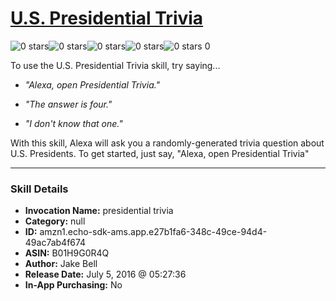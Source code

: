 # [U.S. Presidential Trivia](http://alexa.amazon.com/#skills/amzn1.echo-sdk-ams.app.e27b1fa6-348c-49ce-94d4-49ac7ab4f674)
![0 stars](../../images/ic_star_border_black_18dp_1x.png)![0 stars](../../images/ic_star_border_black_18dp_1x.png)![0 stars](../../images/ic_star_border_black_18dp_1x.png)![0 stars](../../images/ic_star_border_black_18dp_1x.png)![0 stars](../../images/ic_star_border_black_18dp_1x.png) 0

To use the U.S. Presidential Trivia skill, try saying...

* *"Alexa, open Presidential Trivia."*

* *"The answer is four."*

* *"I don't know that one."*

With this skill, Alexa will ask you a randomly-generated trivia question about U.S. Presidents. To get started, just say, "Alexa, open Presidential Trivia"

***

### Skill Details

* **Invocation Name:** presidential trivia
* **Category:** null
* **ID:** amzn1.echo-sdk-ams.app.e27b1fa6-348c-49ce-94d4-49ac7ab4f674
* **ASIN:** B01H9G0R4Q
* **Author:** Jake Bell
* **Release Date:** July 5, 2016 @ 05:27:36
* **In-App Purchasing:** No
